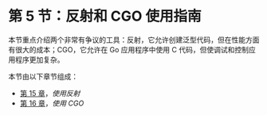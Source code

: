 # 第 5 节：反射和 CGO 使用指南

本节重点介绍两个非常有争议的工具：反射，它允许创建泛型代码，但在性能方面有很大的成本；CGO，它允许在 Go 应用程序中使用 C 代码，但使调试和控制应用程序更加复杂。

本节由以下章节组成：

*   [第 15 章](15.html)，*使用反射*
*   [第 16 章](16.html)，*使用 CGO*